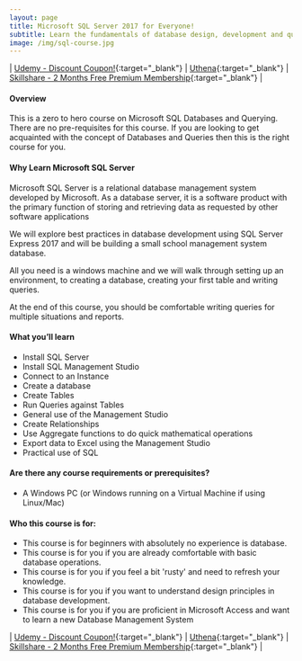 ```yaml
---
layout: page
title: Microsoft SQL Server 2017 for Everyone!
subtitle: Learn the fundamentals of database design, development and querying using Microsoft SQL Server 2017
image: /img/sql-course.jpg
---
```


| [Udemy - Discount Coupon!](http://bit.ly/2J3Shya){:target="_blank"} | [Uthena](http://bit.ly/31JE7ZK){:target="_blank"} | [Skillshare - 2 Months Free Premium Membership](https://skl.sh/2PUgPfs){:target="_blank"} |

#### Overview
This is a zero to hero course on Microsoft SQL Databases and Querying. There are no pre-requisites for this course. If you are looking to get acquainted with the concept of Databases and Queries then this is the right course for you. 

#### Why Learn Microsoft SQL Server
Microsoft SQL Server is a relational database management system developed by Microsoft. As a database server, it is a software product with the primary function of storing and retrieving data as requested by other software applications

We will explore best practices in database development using SQL Server Express 2017 and will be building a small school management system database. 

All you need is a windows machine and we will walk through setting up an environment, to creating a database, creating your first table and writing queries. 

At the end of this course, you should be comfortable writing queries for multiple situations and reports. 

#### What you’ll learn

- Install SQL Server
- Install SQL Management Studio
- Connect to an Instance
- Create a database
- Create Tables
- Run Queries against Tables
- General use of the Management Studio 
- Create Relationships
- Use Aggregate functions to do quick mathematical operations
- Export data to Excel using the Management Studio
- Practical use of SQL

#### Are there any course requirements or prerequisites?
- A Windows PC (or Windows running on a Virtual Machine if using Linux/Mac) 

#### Who this course is for:
- This course is for beginners with absolutely no experience is database.
- This course is for you if you are already comfortable with basic database operations. 
- This course is for you if you feel a bit 'rusty' and need to refresh your knowledge.
- This course is for you if you want to understand design principles in database development.
- This course is for you if you are proficient in Microsoft Access and want to learn a new Database Management System

| [Udemy - Discount Coupon!](http://bit.ly/2J3Shya){:target="_blank"} | [Uthena](http://bit.ly/31JE7ZK){:target="_blank"} | [Skillshare - 2 Months Free Premium Membership](https://skl.sh/2PUgPfs){:target="_blank"} |